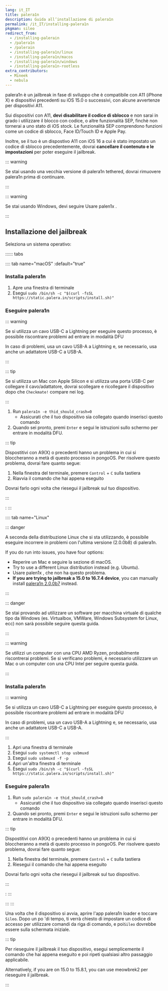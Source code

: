 ```yaml
---
lang: it_IT
title: palera1n
description: Guida all’installazione di palera1n
permalink: /it_IT/installing-palera1n
pkgman: sileo
redirect_from:
  - /installing-palerain
  - /palera1n
  - /palerain
  - /installing-palera1n/linux
  - /installing-palera1n/macos
  - /installing-palera1n/windows
  - /installing-palera1n-rootless
extra_contributors:
  - Mineek
  - nebula
---
```


palera1n è un jailbreak in fase di sviluppo che è compatibile con A11 (iPhone X) e dispositivi precedenti su iOS 15.0 o successivi, con alcune avvertenze per dispositivi A11.

Sui dispositivi con A11, **devi disabilitare il codice di sblocco** e non sarai in grado i utilizzare il blocco con codice, o altre funzionalità SEP, finchè non tornerai a uno stato di iOS stock. Le funzionalità SEP comprendono funzioni come un codice di sblocco, Face ID/Touch ID e Apple Pay.

Inoltre, se il tuo è un dispostivo A11 con iOS 16 a cui è stato impostato un codice di sblocco precedentemente, dovrai **cancellare il contenuto e le impostazioni** per poter eseguire il jailbreak.

::: warning


Se stai usando una vecchia versione di palera1n tethered, dovrai <router-link to="/removing-palera1n-legacy">rimuovere palera1n</router-link> prima di continuare.

:::


::: warning


Se stai usando Windows, devi seguire <router-link to="/using-palen1x">Usare palen1x</router-link> .

:::


## Installazione del jailbreak

Seleziona un sistema operativo:

:::::: tabs


:::: tab name="macOS" :default="true"


### Installa palera1n

1. Apre una finestra di terminale
1. Esegui `sudo /bin/sh -c "$(curl -fsSL https://static.palera.in/scripts/install.sh)"`

### Eseguire palera1n

::: warning


Se si utilizza un cavo USB-C a Lightning per eseguire questo processo, è possibile riscontrare problemi ad entrare in modalità DFU

In caso di problemi, usa un cavo USB-A a Lightning e, se necessario, usa anche un adattatore USB-C a USB-A.

:::


::: tip


Se si utilizza un Mac con Apple Silicon e si utilizza una porta USB-C per collegare il cavo/adattatore, dovrai scollegare e ricollegare il dispositivo dopo che `Checkmate!` compare nei log.

:::


1. Run `palera1n -e thid_should_crash=0`
    - Assicurati che il tuo dispositivo sia collegato quando inserisci questo comando
1. Quando sei pronto, premi `Enter` e segui le istruzioni sullo schermo per entrare in <router-link to="/faq/#what-is-dfu-mode">modalità DFU</router-link>.

::: tip


Dispostitivi con A9(X) o precedenti hanno un problema in cui si bloccheranno a metà di questo processo in pongoOS. Per risolvere questo problema, dovrai fare quanto segue:

1. Nella finestra del terminale, premere `Control` + `C` sulla tastiera
1. Riavvia il comando che hai appena eseguito

Dovrai farlo ogni volta che riesegui il jailbreak sul tuo dispositivo.

:::


:
:::


:::: tab name="Linux"


::: danger


A seconda della distribuzione Linux che si sta utilizzando, è possibile eseguire incorrere in problemi con l'ultima versione (2.0.0b8) di palera1n.

If you do run into issues, you have four options:
- Reperire un Mac e seguire la sezione di macOS.
- Try to use a different Linux distribution instead (e.g. Ubuntu).
- <router-link to="/using-palen1x">Usare palen1x</router-link> , che non ha questo problema.
- **If you are trying to jailbreak a 15.0 to 16.7.4 device**, you can manually install [palera1n 2.0.0b7](https://github.com/palera1n/palera1n/releases/tag/v2.0.0-beta.7) instead.

:::


::: danger


Se stai provando ad utilizzare un software per macchina virtuale di qualche tipo da Windows (es. Virtualbox, VMWare, Windows Subsystem for Linux, ecc) non sarà possibile seguire questa guida.

:::


::: warning


Se utilizzi un computer con una CPU AMD Ryzen, probabilmente riscontrerai problemi. Se si verificano problemi, è necessario utilizzare un Mac o un computer con una CPU Intel per seguire questa guida.

:::


### Installa palera1n

::: warning


Se si utilizza un cavo USB-C a Lightning per eseguire questo processo, è possibile riscontrare problemi ad entrare in modalità DFU

In caso di problemi, usa un cavo USB-A a Lightning e, se necessario, usa anche un adattatore USB-C a USB-A.

:::


1. Apri una finestra di terminale
1. Esegui `sudo systemctl stop usbmuxd`
1. Esegui `sudo usbmuxd -f -p`
1. Apri un'altra finestra di terminale
1. Esegui `sudo /bin/sh -c "$(curl -fsSL https://static.palera.in/scripts/install.sh)"`

### Eseguire palera1n

1. Run `sudo palera1n -e thid_should_crash=0`
    - Assicurati che il tuo dispositivo sia collegato quando inserisci questo comando
1. Quando sei pronto, premi `Enter` e segui le istruzioni sullo schermo per entrare in <router-link to="/faq/#what-is-dfu-mode">modalità DFU</router-link>.

::: tip


Dispostitivi con A9(X) o precedenti hanno un problema in cui si bloccheranno a metà di questo processo in pongoOS. Per risolvere questo problema, dovrai fare quanto segue:

1. Nella finestra del terminale, premere `Control` + `C` sulla tastiera
1. Riesegui il comando che hai appena eseguito

Dovrai farlo ogni volta che riesegui il jailbreak sul tuo dispositivo.

:::


:
:::


:::
:::


Una volta che il dispositivo si avvia, aprire l'app palera1n loader e toccare `Sileo`. Dopo un po 'di tempo, ti verrà chiesto di impostare un codice di accesso per utilizzare comandi da riga di comando, e poi`Sileo` dovrebbe essere sulla schermata iniziale.

::: tip


Per rieseguire il jailbreak il tuo dispositivo, esegui semplicemente il comando che hai appena eseguito e poi ripeti qualsiasi altro passaggio applicabile.

Alternatively, if you are on 15.0 to 15.8.1, you can use <router-link to="/installing-meowbrek2">meowbrek2</router-link> per rieseguire il jailbreak.

:::
